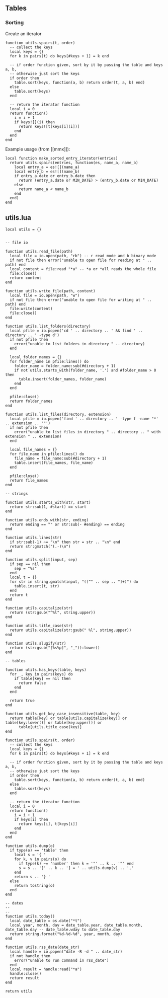 ## Tables

### Sorting

Create an iterator

	function utils.spairs(t, order)
	  -- collect the keys
	  local keys = {}
	  for k in pairs(t) do keys[#keys + 1] = k end
	 
	  -- if order function given, sort by it by passing the table and keys a, b,
	  -- otherwise just sort the keys
	  if order then
	    table.sort(keys, function(a, b) return order(t, a, b) end)
	  else
	    table.sort(keys)
	  end
	
	  -- return the iterator function
	  local i = 0
	  return function()
	    i = i + 1
	    if keys![](i) then
	      return keys![t[keys[i](i])]
	    end
	  end
	end

Example usage (from [[mmx]]):

	local function make_sorted_entry_iterator(entries)
	  return utils.spairs(entries, function(es, name_a, name_b)
	    local entry_a = es![](name_a)
	    local entry_b = es![](name_b)
	    if entry_a.date or entry_b.date then
	      return (entry_a.date or MIN_DATE) > (entry_b.date or MIN_DATE)
	    else
	      return name_a < name_b
	    end
	  end)
	end

## utils.lua

    local utils = {}
    
    
    -- file io
    
    function utils.read_file(path)
      local file = io.open(path, "rb") -- r read mode and b binary mode
      if not file then error("unable to open file for reading at " .. path) end
      local content = file:read "*a" -- *a or *all reads the whole file
      file:close()
      return content
    end
    
    function utils.write_file(path, content)
      local file = io.open(path, "w")
      if not file then error("unable to open file for writing at " .. path) end
      file:write(content)
      file:close()
    end
    
    function utils.list_folders(directory)
      local pfile = io.popen('cd ' .. directory .. ' && find ' .. directory .. ' -type d')
      if not pfile then
        error("unable to list folders in directory " .. directory)
      end
    
      local folder_names = {}
      for folder_name in pfile:lines() do
        folder_name = folder_name:sub(#directory + 1)
        if not utils.starts_with(folder_name, '.') and #folder_name > 0 then
          table.insert(folder_names, folder_name)
        end
      end
    
      pfile:close()
      return folder_names
    end
    
    function utils.list_files(directory, extension)
      local pfile = io.popen('find ' .. directory .. ' -type f -name "*' .. extension .. '"')
      if not pfile then
        error("unable to list files in directory " .. directory .. " with extension " .. extension)
      end
    
      local file_names = {}
      for file_name in pfile:lines() do
        file_name = file_name:sub(#directory + 1)
        table.insert(file_names, file_name)
      end
    
      pfile:close()
      return file_names
    end
    
    -- strings
    
    function utils.starts_with(str, start)
      return str:sub(1, #start) == start
    end
    
    function utils.ends_with(str, ending)
      return ending == "" or str:sub(- #ending) == ending
    end
    
    function utils.lines(str)
      if str:sub(-1) ~= "\n" then str = str .. "\n" end
      return str:gmatch("(.-)\n")
    end
    
    function utils.split(input, sep)
      if sep == nil then
        sep = "%s"
      end
      local t = {}
      for str in string.gmatch(input, "([^" .. sep .. "]+)") do
        table.insert(t, str)
      end
      return t
    end
    
    function utils.capitalize(str)
      return (str:gsub("^%l", string.upper))
    end
    
    function utils.title_case(str)
      return utils.capitalize(str:gsub(" %l", string.upper))
    end
    
    function utils.slugify(str)
      return (str:gsub("[%s%p]", "_")):lower()
    end
    
    -- tables
    
    function utils.has_keys(table, keys)
      for _, key in pairs(keys) do
        if table[key] == nil then
          return false
        end
      end
    
      return true
    end
    
    function utils.get_key_case_insensitive(table, key)
      return table[key] or table[utils.capitalize(key)] or table[key:lower()] or table[key:upper()] or
          table[utils.title_case(key)]
    end
    
    function utils.spairs(t, order)
      -- collect the keys
      local keys = {}
      for k in pairs(t) do keys[#keys + 1] = k end
    
      -- if order function given, sort by it by passing the table and keys a, b,
      -- otherwise just sort the keys
      if order then
        table.sort(keys, function(a, b) return order(t, a, b) end)
      else
        table.sort(keys)
      end
    
      -- return the iterator function
      local i = 0
      return function()
        i = i + 1
        if keys[i] then
          return keys[i], t[keys[i]]
        end
      end
    end
    
    function utils.dump(o)
      if type(o) == 'table' then
        local s = '{ '
        for k, v in pairs(o) do
          if type(k) ~= 'number' then k = '"' .. k .. '"' end
          s = s .. '[' .. k .. '] = ' .. utils.dump(v) .. ','
        end
        return s .. '} '
      else
        return tostring(o)
      end
    end
    
    -- dates
    --
    --
    function utils.today()
      local date_table = os.date("*t")
      local year, month, day = date_table.year, date_table.month, date_table.day -- date_table.wday to date_table.day
      return string.format("%d-%d-%d", year, month, day)
    end
    
    function utils.rss_date(date_str)
      local handle = io.popen("date -R -d " .. date_str)
      if not handle then
        error("unable to run command in rss_date")
      end
      local result = handle:read("*a")
      handle:close()
      return result
    end
    
    return utils
